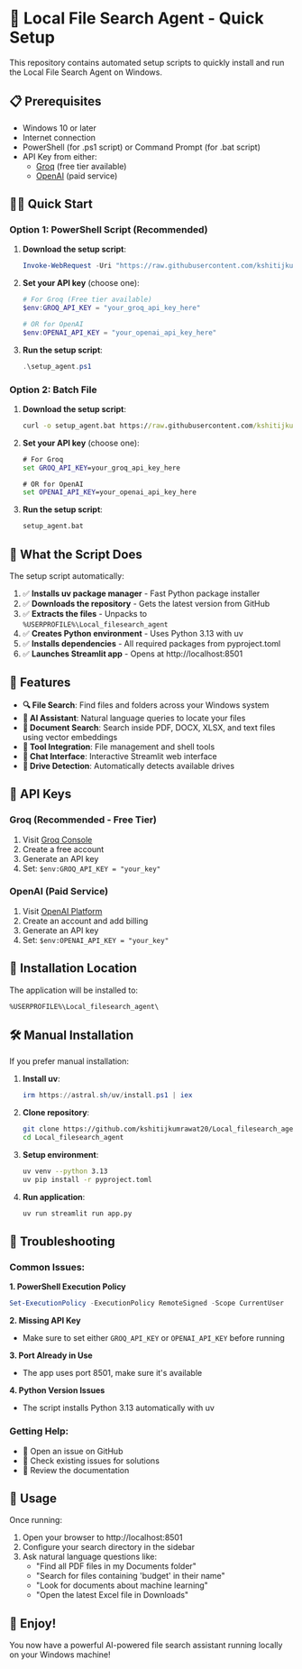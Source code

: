# 🚀 Local File Search Agent - Quick Setup

This repository contains automated setup scripts to quickly install and run the Local File Search Agent on Windows.

## 📋 Prerequisites

- Windows 10 or later
- Internet connection
- PowerShell (for .ps1 script) or Command Prompt (for .bat script)
- API Key from either:
  - [Groq](https://console.groq.com/) (free tier available)
  - [OpenAI](https://platform.openai.com/) (paid service)

## 🏃‍♂️ Quick Start

### Option 1: PowerShell Script (Recommended)

1. **Download the setup script**:
   ```powershell
   Invoke-WebRequest -Uri "https://raw.githubusercontent.com/kshitijkumrawat20/Local_filesearch_agent/main/setup_agent.ps1" -OutFile "setup_agent.ps1"
   ```

2. **Set your API key** (choose one):
   ```powershell
   # For Groq (Free tier available)
   $env:GROQ_API_KEY = "your_groq_api_key_here"
   
   # OR for OpenAI
   $env:OPENAI_API_KEY = "your_openai_api_key_here"
   ```

3. **Run the setup script**:
   ```powershell
   .\setup_agent.ps1
   ```

### Option 2: Batch File

1. **Download the setup script**:
   ```cmd
   curl -o setup_agent.bat https://raw.githubusercontent.com/kshitijkumrawat20/Local_filesearch_agent/main/setup_agent.bat
   ```

2. **Set your API key** (choose one):
   ```cmd
   # For Groq
   set GROQ_API_KEY=your_groq_api_key_here
   
   # OR for OpenAI
   set OPENAI_API_KEY=your_openai_api_key_here
   ```

3. **Run the setup script**:
   ```cmd
   setup_agent.bat
   ```

## 🔧 What the Script Does

The setup script automatically:

1. ✅ **Installs uv package manager** - Fast Python package installer
2. ✅ **Downloads the repository** - Gets the latest version from GitHub
3. ✅ **Extracts the files** - Unpacks to `%USERPROFILE%\Local_filesearch_agent`
4. ✅ **Creates Python environment** - Uses Python 3.13 with uv
5. ✅ **Installs dependencies** - All required packages from pyproject.toml
6. ✅ **Launches Streamlit app** - Opens at http://localhost:8501

## 🌟 Features

- **🔍 File Search**: Find files and folders across your Windows system
- **🤖 AI Assistant**: Natural language queries to locate your files
- **📄 Document Search**: Search inside PDF, DOCX, XLSX, and text files using vector embeddings
- **🔧 Tool Integration**: File management and shell tools
- **💬 Chat Interface**: Interactive Streamlit web interface
- **🎯 Drive Detection**: Automatically detects available drives

## 🔑 API Keys

### Groq (Recommended - Free Tier)
1. Visit [Groq Console](https://console.groq.com/)
2. Create a free account
3. Generate an API key
4. Set: `$env:GROQ_API_KEY = "your_key"`

### OpenAI (Paid Service)
1. Visit [OpenAI Platform](https://platform.openai.com/)
2. Create an account and add billing
3. Generate an API key
4. Set: `$env:OPENAI_API_KEY = "your_key"`

## 📂 Installation Location

The application will be installed to:
```
%USERPROFILE%\Local_filesearch_agent\
```

## 🛠️ Manual Installation

If you prefer manual installation:

1. **Install uv**:
   ```powershell
   irm https://astral.sh/uv/install.ps1 | iex
   ```

2. **Clone repository**:
   ```bash
   git clone https://github.com/kshitijkumrawat20/Local_filesearch_agent.git
   cd Local_filesearch_agent
   ```

3. **Setup environment**:
   ```bash
   uv venv --python 3.13
   uv pip install -r pyproject.toml
   ```

4. **Run application**:
   ```bash
   uv run streamlit run app.py
   ```

## 🐛 Troubleshooting

### Common Issues:

**1. PowerShell Execution Policy**
```powershell
Set-ExecutionPolicy -ExecutionPolicy RemoteSigned -Scope CurrentUser
```

**2. Missing API Key**
- Make sure to set either `GROQ_API_KEY` or `OPENAI_API_KEY` before running

**3. Port Already in Use**
- The app uses port 8501, make sure it's available

**4. Python Version Issues**
- The script installs Python 3.13 automatically with uv

### Getting Help:

- 📧 Open an issue on GitHub
- 💬 Check existing issues for solutions
- 📖 Review the documentation

## 🚀 Usage

Once running:

1. Open your browser to http://localhost:8501
2. Configure your search directory in the sidebar
3. Ask natural language questions like:
   - "Find all PDF files in my Documents folder"
   - "Search for files containing 'budget' in their name"
   - "Look for documents about machine learning"
   - "Open the latest Excel file in Downloads"

## 🎉 Enjoy!

You now have a powerful AI-powered file search assistant running locally on your Windows machine!